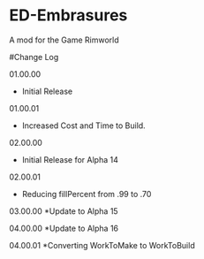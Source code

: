 # ED-Embrasures
A mod for the Game Rimworld


#Change Log

01.00.00
* Initial Release

01.00.01
* Increased Cost and Time to Build.

02.00.00
* Initial Release for Alpha 14

02.00.01
* Reducing fillPercent from .99 to .70

03.00.00
*Update to Alpha 15

04.00.00
*Update to Alpha 16

04.00.01
*Converting WorkToMake to WorkToBuild